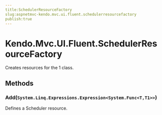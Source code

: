 ```yaml
---
title:SchedulerResourceFactory
slug:aspnetmvc-kendo.mvc.ui.fluent.schedulerresourcefactory
publish:true
---
```


# Kendo.Mvc.UI.Fluent.SchedulerResourceFactory
Creates resources for the 1 class.



## Methods

### Add(`System.Linq.Expressions.Expression<System.Func<T,T1>>`)
Defines a Scheduler resource.






